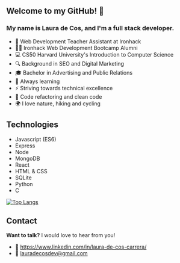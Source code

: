 ## Welcome to my GitHub! 👋

### My name is Laura de Cos, and I'm a full stack developer.

- 📍 Web Development Teacher Assistant at Ironhack
- 👩‍💻 Ironhack Web Development Bootcamp Alumni
- 💻 CS50 Harvard University's Introduction to Computer Science
- 🔍 Background in SEO and Digital Marketing
- 🎓 Bachelor in Advertising and Public Relations
- 🌱 Always learning
- ⚡ Striving towards technical excellence
- 💖 Code refactoring and clean code
- 🌍 I love nature, hiking and cycling

## Technologies

- Javascript (ES6)
- Express
- Node
- MongoDB
- React
- HTML & CSS
- SQLite
- Python
- C

[![Top Langs](https://github-readme-stats.vercel.app/api/top-langs/?username=lauradecc&layout=compact)](https://github.com/lauradecc/github-readme-stats)

## Contact

**Want to talk?** I would love to hear from you!
- 🔗 https://www.linkedin.com/in/laura-de-cos-carrera/
- 📧 lauradecosdev@gmail.com

<!--
**lauradecc/lauradecc** is a ✨ _special_ ✨ repository because its `README.md` (this file) appears on your GitHub profile.

Here are some ideas to get you started:

- 🔭 I’m currently working on ...
- 🌱 I’m currently learning ...
- 👯 I’m looking to collaborate on ...
- 🤔 I’m looking for help with ...
- 💬 Ask me about ...
- 📫 How to reach me: ...
- 😄 Pronouns: ...
- ⚡ Fun fact: ...
-->
